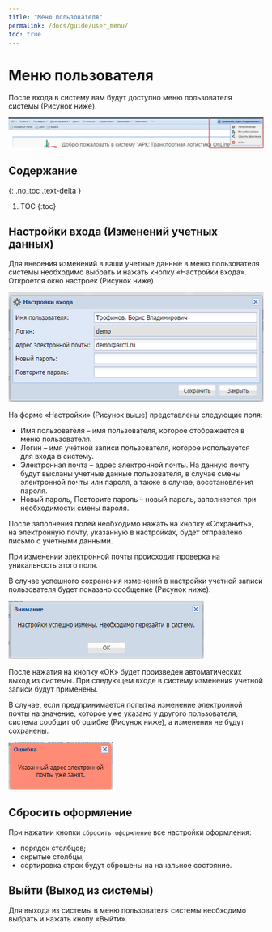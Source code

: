 ```yaml
---
title: "Меню пользователя"
permalink: /docs/guide/user_menu/
toc: true
---
```


# Меню пользователя

После входа в систему вам будут доступно меню пользователя системы (Рисунок ниже).

![](../images/arctl_main_window_user_menu.png)

## Содержание
{: .no_toc .text-delta }

1. TOC
{:toc}

## Настройки входа (Изменений учетных данных)
Для внесения изменений в ваши учетные данные в меню пользователя системы необходимо выбрать и нажать кнопку «Настройки входа». Откроется окно настроек (Рисунок ниже).

![](../images/arctl_user_setting.png)

На форме «Настройки» (Рисунок выше) представлены следующие поля:
- Имя пользователя – имя пользователя, которое отображается в меню пользователя.
- Логин – имя учётной записи пользователя, которое используется для входа в систему.
- Электронная почта – адрес электронной почты. На данную почту будут высланы учетные данные пользователя, в случае смены электронной почты или пароля, а также в случае, восстановления пароля.
- Новый пароль, Повторите пароль – новый пароль, заполняется при необходимости смены пароля.

После заполнения полей необходимо нажать на кнопку «Сохранить»,
на электронную почту, указанную в настройках, будет отправлено письмо с учетными данными.

При изменении электронной почты происходит проверка на уникальность этого поля.

В случае успешного сохранения изменений в настройки учетной записи пользователя будет показано сообщение (Рисунок ниже).

![](../images/arctl_user_setting_ok.png)

После нажатия на кнопку «ОК» будет произведен автоматических выход из системы. При следующем входе в систему изменения учетной записи будут применены.

В случае, если предпринимается попытка изменение электронной почты на значение,
которое уже указано у другого пользователя, система сообщит об ошибке (Рисунок ниже),
а изменения не будут сохранены.

![](../images/arctl_user_setting_email_error.png)

## Сбросить оформление
При нажатии кнопки `сбросить оформление` все настройки оформления:
- порядок столбцов;
- скрытые столбцы;
- сортировка строк
будут сброшены на начальное состояние.

## Выйти (Выход из системы)
Для выхода из системы в меню пользователя системы необходимо выбрать и нажать кнопу «Выйти».
